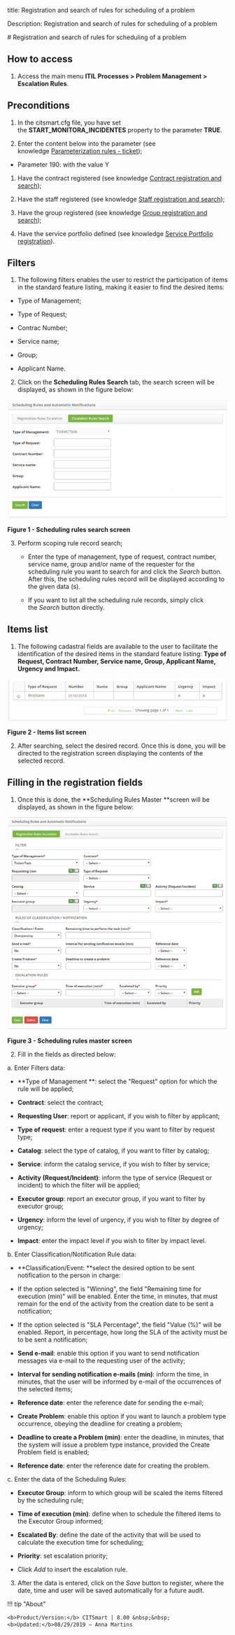 title: Registration and search of rules for scheduling of a problem

Description: Registration and search of rules for scheduling of a problem

\# Registration and search of rules for scheduling of a problem

How to access
-------------

1.  Access the main menu **ITIL Processes > Problem Management > Escalation
    Rules**.

Preconditions
-------------

1.  In the citsmart.cfg file, you have set
    the **START_MONITORA_INCIDENTES** property to the parameter **TRUE**.

2.  Enter the content below into the parameter (see knowledge [Parameterization
    rules - ticket][1]);

-   Parameter 190: with the value Y

1.  Have the contract registered (see knowledge [Contract registration and
    search][2]);

2.  Have the staff registered (see knowledge [Staff registration and
    search][3]);

3.  Have the group registered (see knowledge [Group registration and
    search][4]);

4.  Have the service portfolio defined (see knowledge [Service Portfolio
    registration][5]).

Filters
-------

1.  The following filters enables the user to restrict the participation of
    items in the standard feature listing, making it easier to find the desired
    items:

   -   Type of Management;

   -   Type of Request;

   -   Contrac Number;

   -   Service name;

   -   Group;

   -   Applicant Name.

2.  Click on the **Scheduling Rules Search** tab, the search screen will be
    displayed, as shown in the figure below:

   ![figure](images/escalation-1.png)

   **Figure 1 - Scheduling rules search screen**

3.  Perform scoping rule record search;

    -   Enter the type of management, type of request, contract number, service
        name, group and/or name of the requester for the scheduling rule you
        want to search for and click the *Search* button. After this, the
        scheduling rules record will be displayed according to the given data
        (s).

    -   If you want to list all the scheduling rule records, simply click
        the *Search* button directly.

Items list
----------

1.  The following cadastral fields are available to the user to facilitate the
    identification of the desired items in the standard feature listing: **Type
    of Request, Contract Number, Service name, Group, Applicant Name,
    Urgency **and** Impact.**

   ![figure](images/escalation-2.png)
   
   **Figure 2 - Items list screen**

2.  After searching, select the desired record. Once this is done, you will be
    directed to the registration screen displaying the contents of the selected
    record.

Filling in the registration fields
----------------------------------

1.  Once this is done, the **Scheduling Rules Master **screen will be displayed,
    as shown in the figure below:

   ![figure](images/escalation-3.png)
   
   **Figure 3 - Scheduling rules master screen**

2.  Fill in the fields as directed below:

   a. Enter Filters data:

   -   **Type of Management **: select the "Request" option for which the rule will
    be applied;

   -   **Contract**: select the contract;

   -   **Requesting User**: report or applicant, if you wish to filter by
    applicant;

   -   **Type of request**: enter a request type if you want to filter by request
    type;

   -   **Catalog**: select the type of catalog, if you want to filter by catalog;

   -   **Service**: inform the catalog service, if you wish to filter by service;

   -   **Activity (Request/Incident)**: inform the type of service (Request or
    incident) to which the filter will be applied;

   -   **Executor group**: report an executor group, if you want to filter by
    executor group;

   -   **Urgency**: inform the level of urgency, if you wish to filter by degree of
    urgency;

   -   **Impact**: enter the impact level if you wish to filter by impact level.

   b. Enter Classification/Notification Rule data:

   -   **Classification/Event: **select the desired option to be sent notification
    to the person in charge:

   -   If the option selected is "Winning", the field "Remaining time for
        execution (min)" will be enabled. Enter the time, in minutes, that must
        remain for the end of the activity from the creation date to be sent a
        notification;

   -   If the option selected is "SLA Percentage", the field "Value (%)" will
        be enabled. Report, in percentage, how long the SLA of the activity must
        be to be sent a notification;

   -   **Send e-mail**: enable this option if you want to send notification
    messages via e-mail to the requesting user of the activity;

   -   **Interval for sending notification e-mails (min)**: inform the time, in
    minutes, that the user will be informed by e-mail of the occurrences of the
    selected items;

   -   **Reference date**: enter the reference date for sending the e-mail;

   -   **Create Problem**: enable this option if you want to launch a problem type
    occurrence, obeying the deadline for creating a problem;

   -   **Deadline to create a Problem (min)**: enter the deadline, in minutes, that
    the system will issue a problem type instance, provided the Create Problem
    field is enabled;

   -   **Reference date**: enter the reference date for creating the problem.

   c. Enter the data of the Scheduling Rules:

   -   **Executor Group**: inform to which group will be scaled the items filtered
    by the scheduling rule;

   -   **Time of execution (min)**: define when to schedule the filtered items to
    the Executor Group informed;

   -   **Escalated By**: define the date of the activity that will be used to
    calculate the execution time for scheduling;

   -   **Priority**: set escalation priority;

   -   Click *Add* to insert the escalation rule.

3.  After the data is entered, click on the *Save* button to register, where the
    date, time and user will be saved automatically for a future audit.


[1]:/en-us/citsmart-platform-7/plataform-administration/parameters-list/parametrizaion-ticket.html
[2]:/en-us/citsmart-platform-7/additional-features/contract-management/use/register-contract.html
[3]:/en-us/citsmart-platform-7/initial-settings/access-settings/user/employee.html
[4]:/en-us/citsmart-platform-7/initial-settings/access-settings/user/group.html
[5]:/en-us/citsmart-platform-7/processes/portfolio-and-catalog/register.html


!!! tip "About"

    <b>Product/Version:</b> CITSmart | 8.00 &nbsp;&nbsp;
    <b>Updated:</b>08/29/2019 – Anna Martins
